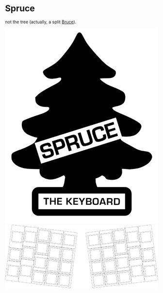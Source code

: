 # Spruce

not the tree (actually, a split [Bruce](https://www.jlw-kb.com/products/bruce-the-keyboard-the-pcb)).


![](img/spruce_hanger.png)
![](img/spruce_outline.png)
